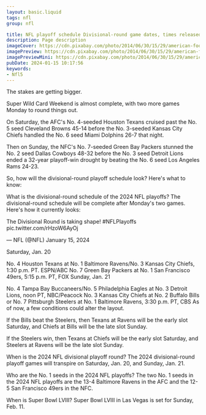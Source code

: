 ```yaml
---
layout: basic.liquid
tags: nfl
group: nfl

title: NFL playoff schedule Divisional-round game dates, times released
description: Page description
imageCover: https://cdn.pixabay.com/photo/2014/06/30/15/29/american-football-380355_1280.jpg
imagePreview: https://cdn.pixabay.com/photo/2014/06/30/15/29/american-football-380355_1280.jpg
imagePreviewMini: https://cdn.pixabay.com/photo/2014/06/30/15/29/american-football-380355_1280.jpg
pubDate: 2024-01-15 10:17:56
keywords:
- Nfl5
---
```


The stakes are getting bigger.

Super Wild Card Weekend is almost complete, with two more games Monday to round things out.

On Saturday, the AFC's No. 4-seeded Houston Texans cruised past the No. 5 seed Cleveland Browns 45-14 before the No. 3-seeded Kansas City Chiefs handled the No. 6 seed Miami Dolphins 26-7 that night.

Then on Sunday, the NFC's No. 7-seeded Green Bay Packers stunned the No. 2 seed Dallas Cowboys 48-32 before the No. 3 seed Detroit Lions ended a 32-year playoff-win drought by beating the No. 6 seed Los Angeles Rams 24-23.

So, how will the divisional-round playoff schedule look? Here's what to know:

What is the divisional-round schedule of the 2024 NFL playoffs?
The divisional-round schedule will be complete after Monday's two games. Here's how it currently looks:

The Divisional Round is taking shape! #NFLPlayoffs pic.twitter.com/rHzoW6AyOj

— NFL (@NFL) January 15, 2024

Saturday, Jan. 20

No. 4 Houston Texans at No. 1 Baltimore Ravens/No. 3 Kansas City Chiefs, 1:30 p.m. PT. ESPN/ABC
No. 7 Green Bay Packers at No. 1 San Francisco 49ers, 5:15 p.m. PT, FOX
Sunday, Jan. 21

No. 4 Tampa Bay Buccaneers/No. 5 Philadelphia Eagles at No. 3 Detroit Lions, noon PT, NBC/Peacock
No. 3 Kansas City Chiefs at No. 2 Buffalo Bills or No. 7 Pittsburgh Steelers at No. 1 Baltimore Ravens, 3:30 p.m. PT, CBS
As of now, a few conditions could alter the layout.

If the Bills beat the Steelers, then Texans at Ravens will be the early slot Saturday, and Chiefs at Bills will be the late slot Sunday.

If the Steelers win, then Texans at Chiefs will be the early slot Saturday, and Steelers at Ravens will be the late slot Sunday.

When is the 2024 NFL divisional playoff round?
The 2024 divisional-round playoff games will transpire on Saturday, Jan. 20, and Sunday, Jan. 21.

Who are the No. 1 seeds in the 2024 NFL playoffs?
The two No. 1 seeds in the 2024 NFL playoffs are the 13-4 Baltimore Ravens in the AFC and the 12-5 San Francisco 49ers in the NFC.

When is Super Bowl LVIII?
Super Bowl LVIII in Las Vegas is set for Sunday, Feb. 11.


